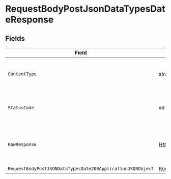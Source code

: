 # RequestBodyPostJsonDataTypesDateResponse


## Fields

| Field                                                                                                                               | Type                                                                                                                                | Required                                                                                                                            | Description                                                                                                                         |
| ----------------------------------------------------------------------------------------------------------------------------------- | ----------------------------------------------------------------------------------------------------------------------------------- | ----------------------------------------------------------------------------------------------------------------------------------- | ----------------------------------------------------------------------------------------------------------------------------------- |
| `ContentType`                                                                                                                       | *string*                                                                                                                            | :heavy_check_mark:                                                                                                                  | HTTP response content type for this operation                                                                                       |
| `StatusCode`                                                                                                                        | *int*                                                                                                                               | :heavy_check_mark:                                                                                                                  | HTTP response status code for this operation                                                                                        |
| `RawResponse`                                                                                                                       | [HttpResponseMessage](https://learn.microsoft.com/en-us/dotnet/api/system.net.http.httpresponsemessage?view=net-5.0)                | :heavy_minus_sign:                                                                                                                  | Raw HTTP response; suitable for custom response parsing                                                                             |
| `RequestBodyPostJSONDataTypesDate200ApplicationJSONObject`                                                                          | [RequestBodyPostJSONDataTypesDate200ApplicationJSON](../../models/operations/RequestBodyPostJSONDataTypesDate200ApplicationJSON.md) | :heavy_minus_sign:                                                                                                                  | OK                                                                                                                                  |